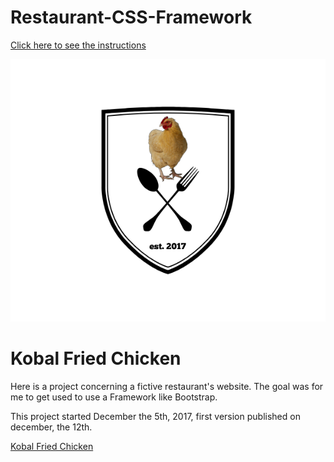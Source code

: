 # Restaurant-CSS-Framework

[Click here to see the instructions](https://github.com/becodeorg/Swartz-promo-3/blob/master/Parcours/03-Bootstrap/projet.md)

![Kobal Fried Chicken logo](img/logo-1512480103900.png "Logo Kobal Fried Chicken")

# Kobal Fried Chicken


Here is a project concerning a fictive restaurant's website. The goal was for me to get used to use a Framework like Bootstrap.

This project started December the 5th, 2017, first version published on december, the 12th.

[Kobal Fried Chicken](https://nicolashacala.github.io/restaurant-css-framework/)